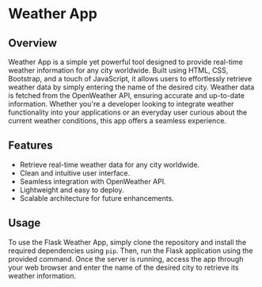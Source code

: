 # Weather App

## Overview

Weather App is a simple yet powerful tool designed to provide real-time weather information for any city worldwide. Built using HTML, CSS, Bootstrap, and a touch of JavaScript, it allows users to effortlessly retrieve weather data by simply entering the name of the desired city. Weather data is fetched from the OpenWeather API, ensuring accurate and up-to-date information. Whether you're a developer looking to integrate weather functionality into your applications or an everyday user curious about the current weather conditions, this app offers a seamless experience.

## Features

- Retrieve real-time weather data for any city worldwide.
- Clean and intuitive user interface.
- Seamless integration with OpenWeather API.
- Lightweight and easy to deploy.
- Scalable architecture for future enhancements.

## Usage

To use the Flask Weather App, simply clone the repository and install the required dependencies using `pip`. Then, run the Flask application using the provided command. Once the server is running, access the app through your web browser and enter the name of the desired city to retrieve its weather information.
